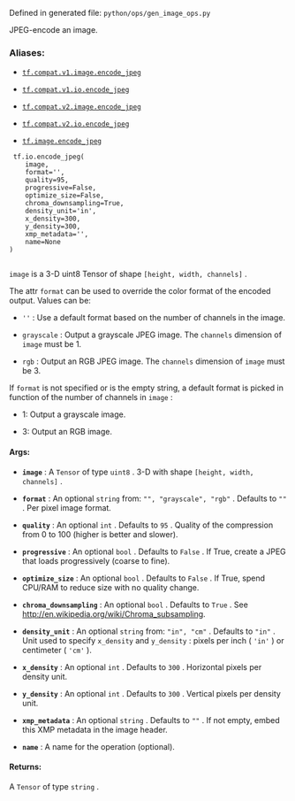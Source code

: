 Defined in generated file:  `python/ops/gen_image_ops.py` 

JPEG-encode an image.



### Aliases:

- [ `tf.compat.v1.image.encode_jpeg` ](/api_docs/python/tf/io/encode_jpeg)

- [ `tf.compat.v1.io.encode_jpeg` ](/api_docs/python/tf/io/encode_jpeg)

- [ `tf.compat.v2.image.encode_jpeg` ](/api_docs/python/tf/io/encode_jpeg)

- [ `tf.compat.v2.io.encode_jpeg` ](/api_docs/python/tf/io/encode_jpeg)

- [ `tf.image.encode_jpeg` ](/api_docs/python/tf/io/encode_jpeg)



```
 tf.io.encode_jpeg(
    image,
    format='',
    quality=95,
    progressive=False,
    optimize_size=False,
    chroma_downsampling=True,
    density_unit='in',
    x_density=300,
    y_density=300,
    xmp_metadata='',
    name=None
)
 
```

 `image`  is a 3-D uint8 Tensor of shape  `[height, width, channels]` .

The attr  `format`  can be used to override the color format of the encoded
output.  Values can be:


-  `''` : Use a default format based on the number of channels in the image.

-  `grayscale` : Output a grayscale JPEG image.  The  `channels`  dimension
of  `image`  must be 1.

-  `rgb` : Output an RGB JPEG image. The  `channels`  dimension
of  `image`  must be 3.

If  `format`  is not specified or is the empty string, a default format is picked
in function of the number of channels in  `image` :


- 1: Output a grayscale image.

- 3: Output an RGB image.



#### Args:

- **`image`** : A  `Tensor`  of type  `uint8` .
3-D with shape  `[height, width, channels]` .

- **`format`** : An optional  `string`  from:  `"", "grayscale", "rgb"` . Defaults to  `""` .
Per pixel image format.

- **`quality`** : An optional  `int` . Defaults to  `95` .
Quality of the compression from 0 to 100 (higher is better and slower).

- **`progressive`** : An optional  `bool` . Defaults to  `False` .
If True, create a JPEG that loads progressively (coarse to fine).

- **`optimize_size`** : An optional  `bool` . Defaults to  `False` .
If True, spend CPU/RAM to reduce size with no quality change.

- **`chroma_downsampling`** : An optional  `bool` . Defaults to  `True` .
See http://en.wikipedia.org/wiki/Chroma_subsampling.

- **`density_unit`** : An optional  `string`  from:  `"in", "cm"` . Defaults to  `"in"` .
Unit used to specify  `x_density`  and  `y_density` :
pixels per inch ( `'in'` ) or centimeter ( `'cm'` ).

- **`x_density`** : An optional  `int` . Defaults to  `300` .
Horizontal pixels per density unit.

- **`y_density`** : An optional  `int` . Defaults to  `300` .
Vertical pixels per density unit.

- **`xmp_metadata`** : An optional  `string` . Defaults to  `""` .
If not empty, embed this XMP metadata in the image header.

- **`name`** : A name for the operation (optional).



#### Returns:
A  `Tensor`  of type  `string` .

